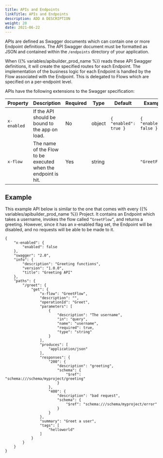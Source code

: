 ```yaml
---
title: APIs and Endpoints
linkTitle: APIs and Endpoints
description: ADD A DESCRIPTION
weight: 20
date: 2021-06-22
---
```


APIs are defined as Swagger documents which can contain one or more Endpoint definitions. The API Swagger document must be formatted as JSON and contained within the `/endpoints` directory of your application.

When {{% variables/apibuilder_prod_name %}} reads these API Swagger definitions, it will create the specified routes for each Endpoint. The implementation of the business logic for each Endpoint is handled by the Flow associated with the Endpoint. This is delegated to Flows which are specified on a per-endpoint level.

APIs have the following extensions to the Swagger specification:

| Property | Description | Required | Type | Default | Example |
| --- | --- | --- | --- | --- | --- |
| `x-enabled` | If the API should be bound to the app on load. | No | object | `{ "enabled": true }` | `{ "enabled": false }` |
| `x-flow` | The name of the Flow to be executed when the endpoint is hit. | Yes | string |  | `"GreetFlow"` |

## Example

This example API below is similar to the one that comes with every {{% variables/apibuilder_prod_name %}} Project. It contains an Endpoint which takes a username, invokes the flow called `“GreetFlow”`, and returns a greeting. However, since it has an x-enabled flag set, the Endpoint will be disabled, and no requests will be able to be made to it.

```
{
    "x-enabled": {
        "enabled": false
    },
    "swagger": "2.0",
    "info": {
        "description": "Greeting functions",
        "version": "1.0.0",
        "title": "Greeting API"
    },
    "paths": {
        "/greet": {
            "get": {
                "x-flow": "GreetFlow",
                "description": "",
                "operationId": "Greet",
                "parameters": [
                    {
                        "description": "The username",
                        "in": "query",
                        "name": "username",
                        "required": true,
                        "type": "string"
                    }
                ],
                "produces": [
                    "application/json"
                ],
                "responses": {
                    "200": {
                        "description": "greeting",
                        "schema": {
                            "$ref": "schema:///schema/myproject/greeting"
                        }
                    },
                    "400": {
                        "description": "bad request",
                        "schema": {
                            "$ref": "schema:///schema/myproject/error"
                        }
                    }
                },
                "summary": "Greet a user",
                "tags": [
                    "helloworld"
                ]
            }
        }
    }
}
```
